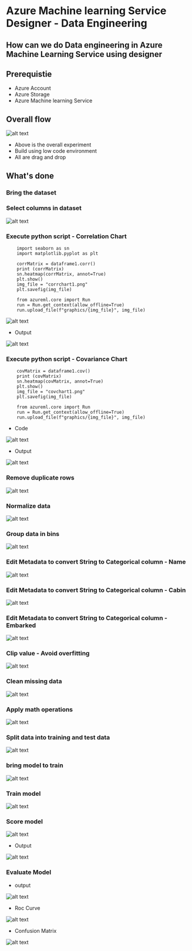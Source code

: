 # Azure Machine learning Service Designer - Data Engineering

## How can we do Data engineering in Azure Machine Learning Service using designer

## Prerequistie

- Azure Account
- Azure Storage
- Azure Machine learning Service

## Overall flow

![alt text](https://github.com/balakreshnan/Samples2021/blob/main/AMLDesigner/images/designer1.jpg "Service Health")

- Above is the overall experiment
- Build using low code environment
- All are drag and drop

## What's done

### Bring the dataset

### Select columns in dataset

![alt text](https://github.com/balakreshnan/Samples2021/blob/main/AMLDesigner/images/designer2.jpg "Service Health")

### Execute python script - Correlation Chart

```
    import seaborn as sn
    import matplotlib.pyplot as plt

    corrMatrix = dataframe1.corr()
    print (corrMatrix)
    sn.heatmap(corrMatrix, annot=True)
    plt.show()
    img_file = "corrchart1.png"
    plt.savefig(img_file)

    from azureml.core import Run
    run = Run.get_context(allow_offline=True)
    run.upload_file(f"graphics/{img_file}", img_file)
```

![alt text](https://github.com/balakreshnan/Samples2021/blob/main/AMLDesigner/images/designer3.jpg "Service Health")

- Output

![alt text](https://github.com/balakreshnan/Samples2021/blob/main/AMLDesigner/images/designer4.jpg "Service Health")

### Execute python script - Covariance Chart

```
    covMatrix = dataframe1.cov()
    print (covMatrix)
    sn.heatmap(covMatrix, annot=True)
    plt.show()
    img_file = "covchart1.png"
    plt.savefig(img_file)

    from azureml.core import Run
    run = Run.get_context(allow_offline=True)
    run.upload_file(f"graphics/{img_file}", img_file)
```

- Code

![alt text](https://github.com/balakreshnan/Samples2021/blob/main/AMLDesigner/images/designer5.jpg "Service Health")

- Output

![alt text](https://github.com/balakreshnan/Samples2021/blob/main/AMLDesigner/images/designer6.jpg "Service Health")

### Remove duplicate rows

![alt text](https://github.com/balakreshnan/Samples2021/blob/main/AMLDesigner/images/designer7.jpg "Service Health")

### Normalize data

![alt text](https://github.com/balakreshnan/Samples2021/blob/main/AMLDesigner/images/designer8.jpg "Service Health")

### Group data in bins

![alt text](https://github.com/balakreshnan/Samples2021/blob/main/AMLDesigner/images/designer9.jpg "Service Health")

### Edit Metadata to convert String to Categorical column - Name

![alt text](https://github.com/balakreshnan/Samples2021/blob/main/AMLDesigner/images/designer10.jpg "Service Health")

### Edit Metadata to convert String to Categorical column - Cabin

![alt text](https://github.com/balakreshnan/Samples2021/blob/main/AMLDesigner/images/designer11.jpg "Service Health")

### Edit Metadata to convert String to Categorical column - Embarked

![alt text](https://github.com/balakreshnan/Samples2021/blob/main/AMLDesigner/images/designer12.jpg "Service Health")

### Clip value - Avoid overfitting

![alt text](https://github.com/balakreshnan/Samples2021/blob/main/AMLDesigner/images/designer13.jpg "Service Health")

### Clean missing data

![alt text](https://github.com/balakreshnan/Samples2021/blob/main/AMLDesigner/images/designer14.jpg "Service Health")

### Apply math operations

![alt text](https://github.com/balakreshnan/Samples2021/blob/main/AMLDesigner/images/designer15.jpg "Service Health")

### Split data into training and test data

![alt text](https://github.com/balakreshnan/Samples2021/blob/main/AMLDesigner/images/designer18.jpg "Service Health")

### bring model to train

![alt text](https://github.com/balakreshnan/Samples2021/blob/main/AMLDesigner/images/designer16.jpg "Service Health")

### Train model

![alt text](https://github.com/balakreshnan/Samples2021/blob/main/AMLDesigner/images/designer17.jpg "Service Health")

### Score model

![alt text](https://github.com/balakreshnan/Samples2021/blob/main/AMLDesigner/images/designer19.jpg "Service Health")

- Output

![alt text](https://github.com/balakreshnan/Samples2021/blob/main/AMLDesigner/images/designer20.jpg "Service Health")

### Evaluate Model

- output

![alt text](https://github.com/balakreshnan/Samples2021/blob/main/AMLDesigner/images/designer21.jpg "Service Health")

- Roc Curve

![alt text](https://github.com/balakreshnan/Samples2021/blob/main/AMLDesigner/images/designer22.jpg "Service Health")

- Confusion Matrix

![alt text](https://github.com/balakreshnan/Samples2021/blob/main/AMLDesigner/images/designer23.jpg "Service Health")